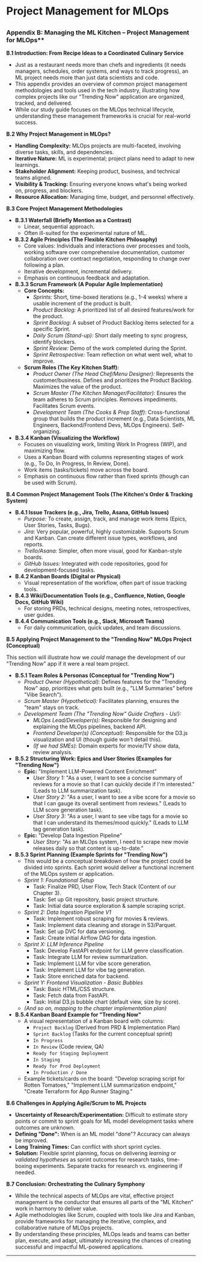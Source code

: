 # Project Management for MLOps
##
### Appendix B: Managing the ML Kitchen – Project Management for MLOps**

**B.1 Introduction: From Recipe Ideas to a Coordinated Culinary Service**

*   Just as a restaurant needs more than chefs and ingredients (it needs managers, schedules, order systems, and ways to track progress), an ML project needs more than just data scientists and code.
*   This appendix provides an overview of common project management methodologies and tools used in the tech industry, illustrating how complex projects like our "Trending Now" application are organized, tracked, and delivered.
*   While our study guide focuses on the MLOps technical lifecycle, understanding these management frameworks is crucial for real-world success.

**B.2 Why Project Management in MLOps?**

*   **Handling Complexity:** MLOps projects are multi-faceted, involving diverse tasks, skills, and dependencies.
*   **Iterative Nature:** ML is experimental; project plans need to adapt to new learnings.
*   **Stakeholder Alignment:** Keeping product, business, and technical teams aligned.
*   **Visibility & Tracking:** Ensuring everyone knows what's being worked on, progress, and blockers.
*   **Resource Allocation:** Managing time, budget, and personnel effectively.

**B.3 Core Project Management Methodologies**

*   **B.3.1 Waterfall (Briefly Mention as a Contrast)**
    *   Linear, sequential approach.
    *   Often ill-suited for the experimental nature of ML.
*   **B.3.2 Agile Principles (The Flexible Kitchen Philosophy)**
    *   Core values: Individuals and interactions over processes and tools, working software over comprehensive documentation, customer collaboration over contract negotiation, responding to change over following a plan.
    *   Iterative development, incremental delivery.
    *   Emphasis on continuous feedback and adaptation.
*   **B.3.3 Scrum Framework (A Popular Agile Implementation)**
    *   **Core Concepts:**
        *   *Sprints:* Short, time-boxed iterations (e.g., 1-4 weeks) where a usable increment of the product is built.
        *   *Product Backlog:* A prioritized list of all desired features/work for the product.
        *   *Sprint Backlog:* A subset of Product Backlog items selected for a specific Sprint.
        *   *Daily Scrum (Stand-up):* Short daily meeting to sync progress, identify blockers.
        *   *Sprint Review:* Demo of the work completed during the Sprint.
        *   *Sprint Retrospective:* Team reflection on what went well, what to improve.
    *   **Scrum Roles (The Key Kitchen Staff):**
        *   *Product Owner (The Head Chef/Menu Designer):* Represents the customer/business. Defines and prioritizes the Product Backlog. Maximizes the value of the product.
        *   *Scrum Master (The Kitchen Manager/Facilitator):* Ensures the team adheres to Scrum principles. Removes impediments. Facilitates Scrum events.
        *   *Development Team (The Cooks & Prep Staff):* Cross-functional group that builds the product increment (e.g., Data Scientists, ML Engineers, Backend/Frontend Devs, MLOps Engineers). Self-organizing.
*   **B.3.4 Kanban (Visualizing the Workflow)**
    *   Focuses on visualizing work, limiting Work In Progress (WIP), and maximizing flow.
    *   Uses a Kanban Board with columns representing stages of work (e.g., To Do, In Progress, In Review, Done).
    *   Work items (tasks/tickets) move across the board.
    *   Emphasis on continuous flow rather than fixed sprints (though can be used with Scrum).

**B.4 Common Project Management Tools (The Kitchen's Order & Tracking System)**

*   **B.4.1 Issue Trackers (e.g., Jira, Trello, Asana, GitHub Issues)**
    *   *Purpose:* To create, assign, track, and manage work items (Epics, User Stories, Tasks, Bugs).
    *   *Jira:* Very popular, powerful, highly customizable. Supports Scrum and Kanban. Can create different issue types, workflows, and reports.
    *   *Trello/Asana:* Simpler, often more visual, good for Kanban-style boards.
    *   *GitHub Issues:* Integrated with code repositories, good for development-focused tasks.
*   **B.4.2 Kanban Boards (Digital or Physical)**
    *   Visual representation of the workflow, often part of issue tracking tools.
*   **B.4.3 Wiki/Documentation Tools (e.g., Confluence, Notion, Google Docs, GitHub Wiki)**
    *   For storing PRDs, technical designs, meeting notes, retrospectives, user guides.
*   **B.4.4 Communication Tools (e.g., Slack, Microsoft Teams)**
    *   For daily communication, quick updates, and team discussions.

**B.5 Applying Project Management to the "Trending Now" MLOps Project (Conceptual)**

This section will illustrate how we *could* manage the development of our "Trending Now" app if it were a real team project.

*   **B.5.1 Team Roles & Personas (Conceptual for "Trending Now")**
    *   *Product Owner (Hypothetical):* Defines features for the "Trending Now" app, prioritizes what gets built (e.g., "LLM Summaries" before "Vibe Search").
    *   *Scrum Master (Hypothetical):* Facilitates planning, ensures the "team" stays on track.
    *   *Development Team (The "Trending Now" Guide Crafters - Us!):*
        *   *MLOps Lead/Developer(s):* Responsible for designing and explaining the MLOps pipelines, backend API.
        *   *Frontend Developer(s) (Conceptual):* Responsible for the D3.js visualization and UI (though guide won't detail this).
        *   *(If we had SMEs):* Domain experts for movie/TV show data, review analysis.
*   **B.5.2 Structuring Work: Epics and User Stories (Examples for "Trending Now")**
    *   **Epic:** "Implement LLM-Powered Content Enrichment"
        *   *User Story 1:* "As a user, I want to see a concise summary of reviews for a movie so that I can quickly decide if I'm interested." (Leads to LLM summarization task).
        *   *User Story 2:* "As a user, I want to see a vibe score for a movie so that I can gauge its overall sentiment from reviews." (Leads to LLM score generation task).
        *   *User Story 3:* "As a user, I want to see vibe tags for a movie so that I can understand its themes/mood quickly." (Leads to LLM tag generation task).
    *   **Epic:** "Develop Data Ingestion Pipeline"
        *   *User Story:* "As an MLOps system, I need to scrape new movie releases daily so that content is up-to-date."
*   **B.5.3 Sprint Planning (Example Sprints for "Trending Now")**
    *   This would be a conceptual breakdown of how the project could be divided into sprints. Each sprint would deliver a functional increment of the MLOps system or application.
    *   *Sprint 1: Foundational Setup*
        *   Task: Finalize PRD, User Flow, Tech Stack (Content of our Chapter 3).
        *   Task: Set up Git repository, basic project structure.
        *   Task: Initial data source exploration & sample scraping script.
    *   *Sprint 2: Data Ingestion Pipeline V1*
        *   Task: Implement robust scraping for movies & reviews.
        *   Task: Implement data cleaning and storage in S3/Parquet.
        *   Task: Set up DVC for data versioning.
        *   Task: Create initial Airflow DAG for data ingestion.
    *   *Sprint X: LLM Inference Pipeline*
        *   Task: Develop FastAPI endpoint for LLM genre classification.
        *   Task: Integrate LLM for review summarization.
        *   Task: Implement LLM for vibe score generation.
        *   Task: Implement LLM for vibe tag generation.
        *   Task: Store enriched data for backend.
    *   *Sprint Y: Frontend Visualization - Basic Bubbles*
        *   Task: Basic HTML/CSS structure.
        *   Task: Fetch data from FastAPI.
        *   Task: Initial D3.js bubble chart (default view, size by score).
    *   *(And so on, mapping to the chapter implementation plan)*
*   **B.5.4 Kanban Board Example for "Trending Now"**
    *   A visual representation of a Kanban board with columns:
        *   `Project Backlog` (Derived from PRD & Implementation Plan)
        *   `Sprint Backlog` (Tasks for the current conceptual sprint)
        *   `In Progress`
        *   `In Review` (Code review, QA)
        *   `Ready for Staging Deployment`
        *   `In Staging`
        *   `Ready for Prod Deployment`
        *   `In Production / Done`
    *   Example tickets/cards on the board: "Develop scraping script for Rotten Tomatoes," "Implement LLM summarization endpoint," "Create Terraform for App Runner Staging."

**B.6 Challenges in Applying Agile/Scrum to ML Projects**

*   **Uncertainty of Research/Experimentation:** Difficult to estimate story points or commit to sprint goals for ML model development tasks where outcomes are unknown.
*   **Defining "Done":** When is an ML model "done"? Accuracy can always be improved.
*   **Long Training Times:** Can conflict with short sprint cycles.
*   **Solution:** Flexible sprint planning, focus on delivering *learning* or *validated hypotheses* as sprint outcomes for research tasks, time-boxing experiments. Separate tracks for research vs. engineering if needed.

**B.7 Conclusion: Orchestrating the Culinary Symphony**

*   While the technical aspects of MLOps are vital, effective project management is the conductor that ensures all parts of the "ML Kitchen" work in harmony to deliver value.
*   Agile methodologies like Scrum, coupled with tools like Jira and Kanban, provide frameworks for managing the iterative, complex, and collaborative nature of MLOps projects.
*   By understanding these principles, MLOps leads and teams can better plan, execute, and adapt, ultimately increasing the chances of creating successful and impactful ML-powered applications.

---
